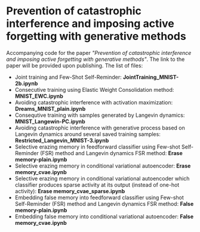 # Prevention of catastrophic interference and imposing active forgetting with generative methods
Accompanying code for the paper *"Prevention of catastrophic interference and imposing active forgetting with generative methods"*. The link to the paper will be provided upon publishing.
The list of files:
* Joint training and Few-Shot Self-Reminder: **JointTraining_MNIST-2b.ipynb**
* Consecutive training using Elastic Weight Consolidation method: **MNIST_EWC.ipynb**
* Avoiding catastrophic interference with activation maximization: **Dreams_MNIST_plain.ipynb**
* Consequtive training with samples generated by Langevin dynamics: **MNIST_Langewin-PC.ipynb**
* Avoiding catastrophic interference with generative process based on Langevin dynamics around several saved training samples: **Restricted_Langevin_MNIST-3.ipynb**
* Selective erazing memory in feedforward classifier using Few-shot Self-Reminder (FSR) method and Langevin dynamics FSR method: **Erase memory-plain.ipynb**
* Selective erazing memory in conditional variational autoencoder: **Erase memory_cvae.ipynb**
* Selective erazing memory in conditional variational autoencoder which classifier produces sparse activity at its output (instead of one-hot activity): **Erase memory_cvae_sparse.ipynb**
* Embedding false memory into feedforward classifier using Few-shot Self-Reminder (FSR) method and Langevin dynamics FSR method: **False memory-plain.ipynb**
* Embedding false memory into conditional variational autoencoder: **False memory_cvae.ipynb**

